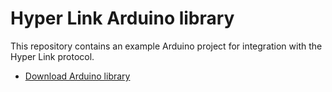 # Hyper Link Arduino library

This repository contains an example Arduino project for integration with the Hyper Link protocol.

* [Download Arduino library](https://github.com/hyper-systems/hyper-link-arduino/archive/refs/heads/master.zip)
